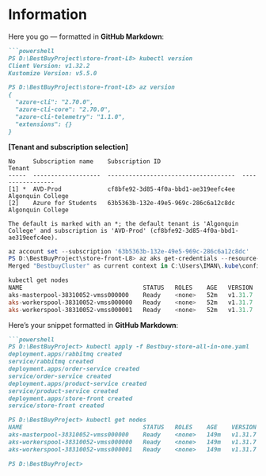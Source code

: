 # Information
Here you go — formatted in **GitHub Markdown**:

```markdown
```powershell
PS D:\BestBuyProject\store-front-L8> kubectl version
Client Version: v1.32.2
Kustomize Version: v5.5.0

PS D:\BestBuyProject\store-front-L8> az version
{
  "azure-cli": "2.70.0",
  "azure-cli-core": "2.70.0",
  "azure-cli-telemetry": "1.1.0",
  "extensions": {}
}
```

**[Tenant and subscription selection]**

```text
No     Subscription name    Subscription ID                       Tenant
-----  -------------------  ------------------------------------  -----------------
[1] *  AVD-Prod             cf8bfe92-3d85-4f0a-bbd1-ae319eefc4ee  Algonquin College
[2]    Azure for Students   63b5363b-132e-49e5-969c-286c6a12c8dc  Algonquin College

The default is marked with an *; the default tenant is 'Algonquin College' and subscription is 'AVD-Prod' (cf8bfe92-3d85-4f0a-bbd1-ae319eefc4ee).
```

```powershell
az account set --subscription '63b5363b-132e-49e5-969c-286c6a12c8dc'
PS D:\BestBuyProject\store-front-L8> az aks get-credentials --resource-group BestbuyRG --name BestbuyCluster --overwrite-existing
Merged "BestbuyCluster" as current context in C:\Users\IMAN\.kube\config

kubectl get nodes
NAME                                  STATUS   ROLES    AGE   VERSION
aks-masterpool-38310052-vmss000000    Ready    <none>   52m   v1.31.7
aks-workerspool-38310052-vmss000000   Ready    <none>   52m   v1.31.7
aks-workerspool-38310052-vmss000001   Ready    <none>   52m   v1.31.7
```
Here’s your snippet formatted in **GitHub Markdown**:

```markdown
```powershell
PS D:\BestBuyProject> kubectl apply -f Bestbuy-store-all-in-one.yaml
deployment.apps/rabbitmq created
service/rabbitmq created
deployment.apps/order-service created
service/order-service created
deployment.apps/product-service created
service/product-service created
deployment.apps/store-front created
service/store-front created

PS D:\BestBuyProject> kubectl get nodes
NAME                                  STATUS   ROLES    AGE    VERSION
aks-masterpool-38310052-vmss000000    Ready    <none>   149m   v1.31.7
aks-workerspool-38310052-vmss000000   Ready    <none>   149m   v1.31.7
aks-workerspool-38310052-vmss000001   Ready    <none>   149m   v1.31.7

PS D:\BestBuyProject>
```
```



```

